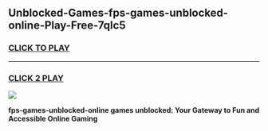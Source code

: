 
## Unblocked-Games-fps-games-unblocked-online-Play-Free-7qlc5
<h3>
<a href="https://premium76.site?title=fps-games-unblocked-online&ref=24M">CLICK TO PLAY</a></h3>
<hr>

<h3>
<a href="https://premium76.site?title=fps-games-unblocked-online&ref=24M">CLICK 2 PLAY</a>
  
</h3>

<a href="https://premium76.site?title=fps-games-unblocked-online&ref=24M"><img src="https://clearcache.store/games.png"></a>


**fps-games-unblocked-online games unblocked: Your Gateway to Fun and Accessible Online Gaming**
